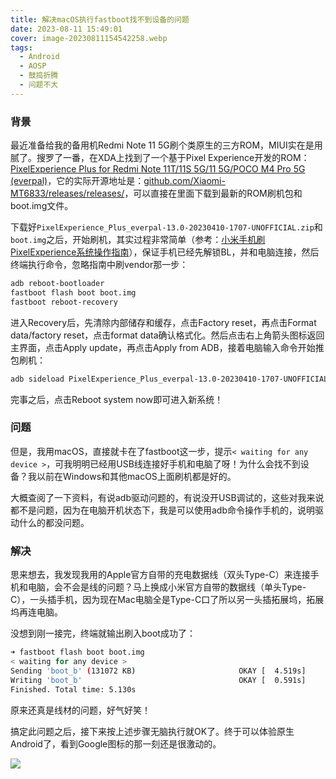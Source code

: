 ```yaml
---
title: 解决macOS执行fastboot找不到设备的问题
date: 2023-08-11 15:49:01
cover: image-20230811154542258.webp
tags:
  - Android
  - AOSP
  - 鼓捣折腾
  - 问题不大
---
```


### 背景

最近准备给我的备用机Redmi Note 11 5G刷个类原生的三方ROM，MIUI实在是用腻了。搜罗了一番，在XDA上找到了一个基于Pixel Experience开发的ROM：[PixelExperience Plus for Redmi Note 11T/11S 5G/11 5G/POCO M4 Pro 5G (everpal)](https://forum.xda-developers.com/t/rom-13-unofficial-oss-vendor-pixelexperience-plus-for-redmi-note-11t-11s-5g-11-5g-poco-m4-pro-5g-everpal.4562525/)，它的实际开源地址是：[github.com/Xiaomi-MT6833/releases/releases/](https://github.com/Xiaomi-MT6833/releases/releases/)，可以直接在里面下载到最新的ROM刷机包和boot.img文件。

下载好`PixelExperience_Plus_everpal-13.0-20230410-1707-UNOFFICIAL.zip`和`boot.img`之后，开始刷机，其实过程非常简单（参考：[小米手机刷PixelExperience系统操作指南](https://miuiver.com/install-pixelexperience-on-xiaomi/)），保证手机已经先解锁BL，并和电脑连接，然后终端执行命令，忽略指南中刷vendor那一步：

```bash
adb reboot-bootloader
fastboot flash boot boot.img
fastboot reboot-recovery
```

进入Recovery后，先清除内部储存和缓存，点击Factory reset，再点击Format data/factory reset，点击format data确认格式化。然后点击右上角箭头图标返回主界面，点击Apply update，再点击Apply from ADB，接着电脑输入命令开始推包刷机：

```bash
adb sideload PixelExperience_Plus_everpal-13.0-20230410-1707-UNOFFICIAL.zip
```

完事之后，点击Reboot system now即可进入新系统！

### 问题

但是，我用macOS，直接就卡在了fastboot这一步，提示`< waiting for any device >`，可我明明已经用USB线连接好手机和电脑了呀！为什么会找不到设备？我以前在Windows和其他macOS上面刷机都是好的。

大概查阅了一下资料，有说adb驱动问题的，有说没开USB调试的，这些对我来说都不是问题，因为在电脑开机状态下，我是可以使用adb命令操作手机的，说明驱动什么的都没问题。

### 解决

思来想去，我发现我用的Apple官方自带的充电数据线（双头Type-C）来连接手机和电脑，会不会是线的问题？马上换成小米官方自带的数据线（单头Type-C），一头插手机，因为现在Mac电脑全是Type-C口了所以另一头插拓展坞，拓展坞再连电脑。

没想到刚一接完，终端就输出刷入boot成功了：

```bash
➜ fastboot flash boot boot.img
< waiting for any device >
Sending 'boot_b' (131072 KB)                       OKAY [  4.519s]
Writing 'boot_b'                                   OKAY [  0.591s]
Finished. Total time: 5.130s
```

原来还真是线材的问题，好气好笑！

搞定此问题之后，接下来按上述步骤无脑执行就OK了。终于可以体验原生Android了，看到Google图标的那一刻还是很激动的。

![](image-20230811154542258.webp)
